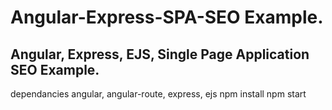 # Angular-Express-SPA-SEO Example.
## Angular, Express, EJS, Single Page Application SEO Example.

dependancies angular, angular-route, express, ejs
npm install
npm start
